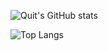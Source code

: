 ![Quit's GitHub stats](https://github-readme-stats.vercel.app/api?username=QuitN&show_icons=true&theme=radical)



![Top Langs](https://github-readme-stats.vercel.app/api/top-langs/?username=QuitN&theme=radical)
